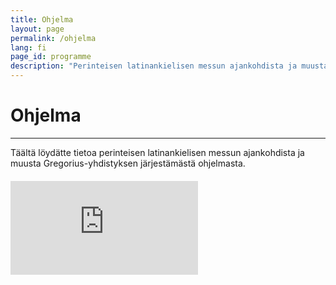```yaml
---
title: Ohjelma
layout: page
permalink: /ohjelma
lang: fi
page_id: programme
description: "Perinteisen latinankielisen messun ajankohdista ja muusta Gregorius-yhdistyksen järjestämästä ohjelmasta."
---
```


# Ohjelma

---

Täältä löydätte tietoa perinteisen latinankielisen messun ajankohdista ja muusta Gregorius-yhdistyksen järjestämästä ohjelmasta.

<div class="relative max-w-4xl mx-auto" style="margin: 20px 0;">
    <div class="relative w-full h-0 calendar-container" style="padding-bottom: 75%;">
        <iframe src="https://calendar.google.com/calendar/embed?height=600&wkst=1&ctz=Europe%2FHelsinki&showPrint=0&showNav=0&mode=AGENDA&showCalendars=0&src=MmIxYzJmYmFlMjViNDQ3N2U0MTcxMGFiYWQ0OTg5NWQzMGI0MzY3N2EyMTM5MzdiOTcwOTU4NWY2MTJmOTg2MkBncm91cC5jYWxlbmRhci5nb29nbGUuY29t&color=%234285f4" 
                class="absolute top-0 left-0 w-full h-full border border-gray-400" 
                frameborder="0" scrolling="no"></iframe>
    </div>
</div>

<style>
.calendar-container {
    max-height: 37.5rem; /* 600px in rem */
}
@media (max-width: 640px) {
    .calendar-container {
        padding-bottom: 120% !important;
        max-height: 25rem; /* 400px in rem for mobile */
    }
}
@media (min-width: 641px) {
    .calendar-container {
        padding-bottom: 75% !important;
        max-height: 37.5rem; /* 600px in rem for desktop */
    }
}
</style>
